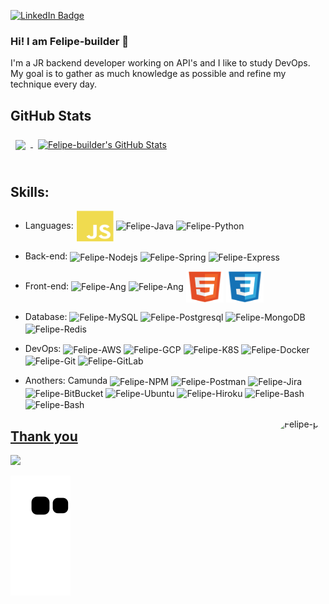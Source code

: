 [![LinkedIn Badge](https://img.shields.io/badge/LinkedIn-Profile-informational?style=flat&logo=linkedin&logoColor=white&color=0D76A8)](https://www.linkedin.com/in/felipe-vasconcelos-1a3a33215/)


### Hi! I am Felipe-builder 👋
I'm a JR backend developer working on API's and I like to study DevOps. My goal is to gather as much knowledge as possible and refine my technique every day.<br>

<!-- GitHub Stats -->
## GitHub Stats

<a href="https://github.com/Felipe-builder">
  <img align="center" style="margin:0.5rem" src="https://github-readme-stats.vercel.app/api/top-langs/?username=Felipe-builder&hide=html,css&title_color=ffffff&text_color=c9cacc&icon_color=4AB197&bg_color=1A2B34" />
</a>

<a href="https://github.com/Felipe-builder">
  <img align="center" style="margin:0.5rem" src="https://github-readme-stats.vercel.app/api?username=Felipe-builder&show_icons=true&line_height=27&count_private=true&title_color=ffffff&text_color=c9cacc&icon_color=4AB097&bg_color=1A2B34&" alt="Felipe-builder's GitHub Stats" />
</a>
<div style="display: inline_block"><br>
  
## Skills:
- Languages:
  <img align="center" alt="Felipe-Js" height="50" width="60" src="https://raw.githubusercontent.com/devicons/devicon/master/icons/javascript/javascript-plain.svg">
  <img align="center" alt="Felipe-Java" height="50" width="60" src="https://cdn.jsdelivr.net/gh/devicons/devicon/icons/java/java-original-wordmark.svg">
  <img align="center" alt="Felipe-Python" height="50" width="60" src="https://cdn.jsdelivr.net/gh/devicons/devicon/icons/python/python-original-wordmark.svg">

- Back-end:
  <img align="center" alt="Felipe-Nodejs" height="50" width="60" src="https://cdn.jsdelivr.net/gh/devicons/devicon/icons/nodejs/nodejs-plain.svg">
  <img align="center" alt="Felipe-Spring" height="50" width="60" src="https://cdn.jsdelivr.net/gh/devicons/devicon/icons/spring/spring-original-wordmark.svg">
   <img align="center" alt="Felipe-Express" height="30" width="60" src="https://cdn.jsdelivr.net/gh/devicons/devicon/icons/express/express-original-wordmark.svg">
  
  
- Front-end: 
   <img align="center" alt="Felipe-Ang" height="50" width="60" src="https://cdn.jsdelivr.net/gh/devicons/devicon/icons/react/react-original-wordmark.svg">
  <img align="center" alt="Felipe-Ang" height="50" width="60" src="https://cdn.jsdelivr.net/gh/devicons/devicon/icons/angularjs/angularjs-original.svg">
  <img align="center" alt="Felipe-HTML" height="50" width="60" src="https://raw.githubusercontent.com/devicons/devicon/master/icons/html5/html5-original.svg">
  <img align="center" alt="Felipe-CSS" height="50" width="60" src="https://raw.githubusercontent.com/devicons/devicon/master/icons/css3/css3-original.svg">
  
- Database:
  <img align="center" alt="Felipe-MySQL" height="50" width="60" src="https://cdn.jsdelivr.net/gh/devicons/devicon/icons/mysql/mysql-plain-wordmark.svg">
  <img align="center" alt="Felipe-Postgresql" height="50" width="60" src="https://cdn.jsdelivr.net/gh/devicons/devicon/icons/postgresql/postgresql-plain-wordmark.svg">
   <img align="center" alt="Felipe-MongoDB" height="50" width="60" src="https://cdn.jsdelivr.net/gh/devicons/devicon/icons/mongodb/mongodb-plain-wordmark.svg">
  <img align="center" alt="Felipe-Redis" height="50" width="60" src="https://cdn.jsdelivr.net/gh/devicons/devicon/icons/redis/redis-original-wordmark.svg">
  
- DevOps: 
  <img align="center" alt="Felipe-AWS" height="50" width="60" src="https://cdn.jsdelivr.net/gh/devicons/devicon/icons/amazonwebservices/amazonwebservices-plain-wordmark.svg">
  <img align="center" alt="Felipe-GCP" height="50" width="60" src="https://cdn.jsdelivr.net/gh/devicons/devicon/icons/googlecloud/googlecloud-original.svg">
  <img align="center" alt="Felipe-K8S" height="50" width="60" src="https://cdn.jsdelivr.net/gh/devicons/devicon/icons/kubernetes/kubernetes-plain-wordmark.svg">
  <img align="center" alt="Felipe-Docker" height="50" width="60" src="https://cdn.jsdelivr.net/gh/devicons/devicon/icons/docker/docker-original-wordmark.svg">
  <img align="center" alt="Felipe-Git" height="50" width="60" src="https://cdn.jsdelivr.net/gh/devicons/devicon/icons/git/git-plain-wordmark.svg">
  <img align="center" alt="Felipe-GitLab" height="50" width="60" src="https://cdn.jsdelivr.net/gh/devicons/devicon/icons/gitlab/gitlab-original-wordmark.svg">
  
- Anothers:  Camunda
  <img align="center" alt="Felipe-NPM" height="50" width="60" src="https://cdn.jsdelivr.net/gh/devicons/devicon/icons/npm/npm-original-wordmark.svg">
  <img align="center" alt="Felipe-Postman" height="50" width="60" src="https://api.iconify.design/simple-icons/postman.svg?color=%23ba3329" >
  <img align="center" alt="Felipe-Jira" height="50" width="60" src="https://cdn.jsdelivr.net/gh/devicons/devicon/icons/jira/jira-original-wordmark.svg" >
  <img align="center" alt="Felipe-BitBucket" height="50" width="60" src="https://cdn.jsdelivr.net/gh/devicons/devicon/icons/bitbucket/bitbucket-original-wordmark.svg" >
  <img align="center" alt="Felipe-Ubuntu" height="50" width="60" src="https://cdn.jsdelivr.net/gh/devicons/devicon/icons/ubuntu/ubuntu-plain-wordmark.svg">
  <img align="center" alt="Felipe-Hiroku" height="50" width="60" src="https://cdn.jsdelivr.net/gh/devicons/devicon/icons/heroku/heroku-plain-wordmark.svg">
  <img align="center" alt="Felipe-Bash" height="50" width="60" src="https://cdn.jsdelivr.net/gh/devicons/devicon/icons/bash/bash-plain.svg">
  <img align="center" alt="Felipe-Bash" height="50" width="60" src="https://api.iconify.design/logos/airflow.svg">
  
  
  <img align="right" alt="Felipe-pic" height="150" style="border-radius:50px;" src="https://i.pinimg.com/564x/88/8c/f0/888cf080c292e8e8a7ca25dae2843418.jpg">
</div>
<div align="center">
  <a href="https://github.com/Felipe-builder">
</div>
  
  ## Thank you
 
<div> 
  <a href="https://www.linkedin.com/in/felipe-vasconcelos-1a3a33215" target="_blank"><img src="https://img.shields.io/badge/-LinkedIn-%230077B5?style=for-the-badge&logo=linkedin&logoColor=white" target="_blank"></a> 
 
  ![Snake animation](https://github.com/Felipe-builder/Felipe-builder/blob/output/github-contribution-grid-snake.svg)
 
</div>

